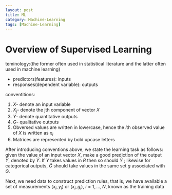 ```yaml
---
layout: post
title: ML
category: Machine-Learning
tags: [Machine-Learning]
---
```


# Overview of Supervised Learning
teminology:(the former often used in statistical literature and the latter often used in machine learning)
+ predictors(features): inputs
+ responses(dependent variable): outputs

conventitions:
1. $X$- denote an input variable
2. $X_{j}$- denote the jth component of vector $X$
3. $Y$- denote quantitative outputs
4. $G$- qualitative outputs
5. Obversed values are written in lowercase, hence the $i$th observed value of $X$ is written as $x_{i}$
6. Matrices are represented by bold upcase letters


After introducing conventions above, we state the learning task as follows:
given the value of an input vector $X$, make a good prediction of the output $Y$, denoted by $\hat{Y}$. If $Y$ takes values in $R$ then so should $\hat{Y}$ ; likewise for categorical outputs, $\hat{G}$ should take values in the same set $g$ associated with $G$.


Next, we need data to construct prediction rules, that is,
we have available a set of measurements $(x_{i}, y_{i})$ or $(x_{i}, g_{i})$, $i = 1, \ldots, N$, known as the training data